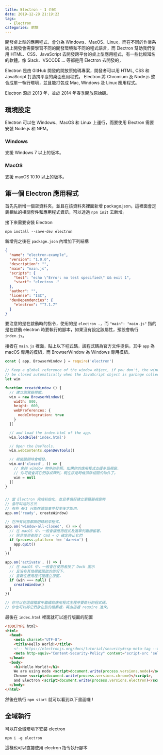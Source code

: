 ```yaml
---
title: Electron - 1 介紹
date: 2019-12-28 21:19:23
tags:
  - Electron
categories: 前端
---
```


開發桌上型的應用程式，會分為 Windows、MaxOS、Linux，而在不同的作業系統上開發會需要學習不同的開發環境和不同的程式語言，而 Electron 幫助我們使用 HTML、CSS、JavaScript 去開發跨平台的桌上型應用程式，有一些比較知名的軟體，像 Slack、VSCODE ... 等都是用 Electron 去開發的，

Electron 是由 GitHub 開發的開放原始碼專案，開發者可以用 HTML, CSS 和 JavaScript 打造跨平臺的桌面應用程式。 Electron 將 Chromium 及 Node.js 整合成單一執行環境，並且能打包成 Mac, Windows 及 Linux 應用程式。

Electron 源於 2013 年，並於 2014 年春季開放原始碼。

## 環境設定
Electron 可以在 Windows、MacOS 和 Linux 上運行，而要使用 Electron 需要安裝 Node.js 和 NPM。

### Windows
支援 Windows 7 以上的版本。

### MacOS
支援 maxOS 10.10 以上的版本。

## 第一個 Electron 應用程式
首先先新增一個空資料夾，並且在該資料夾裡面新增 package.json，這裡面會定義相依的相關套件和應用程式資訊，可以透過 `npm init` 去新增。

接下來需要安裝 Electron
```
npm install --save-dev electron
```

新增完之後在 `package.json` 內增加下列結構

``` json
{
  "name": "electron-example",
  "version": "1.0.0",
  "description": "",
  "main": "main.js",
  "scripts": {
    "test": "echo \"Error: no test specified\" && exit 1",
    "start": "electron ."
  },
  "author": "",
  "license": "ISC",
  "devDependencies": {
    "electron": "^7.1.7"
  }
}
```
要注意的是在啟動時的指令，使用的是 `electron .`，而 `"main": "main.js"` 指的是在啟動 electron 時要執行的腳本，如果沒有設定該屬性，預設會執行 `index.js`。

接者在 `main.js` 裡面，貼上以下程式碼，該程式碼為官方文件提供，其中 `app` 為 macOS 專用的模組，而 BrowserWindow 為 Windows 專用模組。

``` js
const { app, BrowserWindow } = require('electron')

// Keep a global reference of the window object, if you don't, the window will
// be closed automatically when the JavaScript object is garbage collected.
let win

function createWindow () {
  // 建立瀏覽器視窗。
  win = new BrowserWindow({
    width: 800,
    height: 600,
    webPreferences: {
      nodeIntegration: true
    }
  })

  // and load the index.html of the app.
  win.loadFile('index.html')

  // Open the DevTools.
  win.webContents.openDevTools()

  // 視窗關閉時會觸發。
  win.on('closed', () => {
    // 拿掉 window 物件的參照。如果你的應用程式支援多個視窗，
    // 你可能會將它們存成陣列，現在該是時候清除相關的物件了。
    win = null
  })
}


// 當 Electron 完成初始化，並且準備好建立瀏覽器視窗時
// 會呼叫這的方法
// 有些 API 只能在這個事件發生後才能用。
app.on('ready', createWindow)

// 在所有視窗都關閉時結束程式。
app.on('window-all-closed', () => {
  // 在 macOS 中，一般會讓應用程式及選單列繼續留著，
  // 除非使用者按了 Cmd + Q 確定終止它們
  if (process.platform !== 'darwin') {
    app.quit()
  }
})

app.on('activate', () => {
  // 在 macOS 中，一般會在使用者按了 Dock 圖示
  // 且沒有其他視窗開啟的情況下，
  // 重新在應用程式裡建立視窗。
  if (win === null) {
    createWindow()
  }
})

// 你可以在這個檔案中繼續寫應用程式主程序要執行的程式碼。 
// 你也可以將它們放在別的檔案裡，再由這裡 require 進來。
```

最後在 `index.html` 裡面就可以進行版面的配置

``` HTML
<!DOCTYPE html>
<html>
  <head>
    <meta charset="UTF-8">
    <title>Hello World!</title>
    <!-- https://electronjs.org/docs/tutorial/security#csp-meta-tag -->
    <meta http-equiv="Content-Security-Policy" content="script-src 'self' 'unsafe-inline';" />
  </head>
  <body>
    <h1>Hello World!</h1>
    We are using node <script>document.write(process.versions.node)</script>,
    Chrome <script>document.write(process.versions.chrome)</script>,
    and Electron <script>document.write(process.versions.electron)</script>.
  </body>
</html>
```

然後在執行 `npm start` 就可以看到以下畫面囉 !

## 全域執行
可以在全域環境下安裝 electron

```
npm i -g electron
```

這樣也可以直接使用 electron 指令執行腳本
